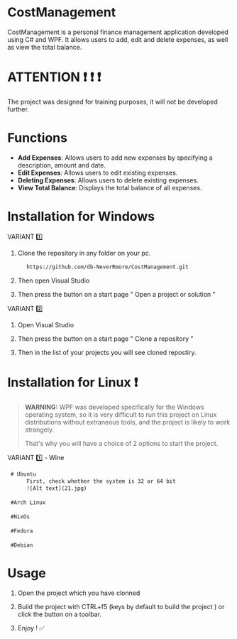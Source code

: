 
# CostManagement
CostManagement is a personal finance management application developed using C# and WPF. 
     It allows users to add, edit and delete expenses, as well as view the total balance.

 # ATTENTION  ❗ ❗ ❗
 
  The project was designed for training purposes, it will not be developed further.
     
# Functions 
- **Add Expenses**: Allows users to add new expenses by specifying a description, amount and date.
- **Edit Expenses**: Allows users to edit existing expenses.
- **Deleting Expenses**: Allows users to delete existing expenses.
- **View Total Balance**: Displays the total balance of all expenses.

# Installation for Windows 


 VARIANT 1️⃣


 1. Clone the repository in any folder on your pc.
    
  ```bash
        https://github.com/db-NeverRmore/CostManagement.git
  ```
 2. Then open Visual Studio

 3.  Then press the button on a start page  " Open a project or solution "

  VARIANT 2️⃣

  1. Open Visual Studio

  2.  Then press the button on a start page " Clone a repository "

  3.  Then in the list of your projects you will see cloned repostiry.



# Installation for Linux ❗

> **WARNING:** WPF was developed specifically for the Windows operating system, so it is very difficult to run this project on Linux distributions without extraneous tools, and the project is likely to work strangely.
> 
> That's why you will have a choice of 2 options to start the project.

VARIANT 1️⃣ - Wine 

     # Ubuntu
          First, check whether the system is 32 or 64 bit 
          ![Alt text](21.jpg)

     #Arch Linux 

     #NixOs

     #Fedora

     #Debian 
     

   # Usage
1. Open the project which you have clonned
      
2. Build the project with CTRL+f5 (keys by default to build the project ) or click the button on a toolbar.

3. Enjoy ! ✅


     


    



